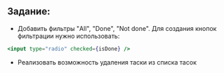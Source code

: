 Задание:
-
- Добавить фильтры "All", "Done", "Not done". Для создания кнопок фильтрации нужно использовать: 
 ```jsx
<input type="radio" checked={isDone} />
```
- Реализовать возможность удаления таски из списка тасок
